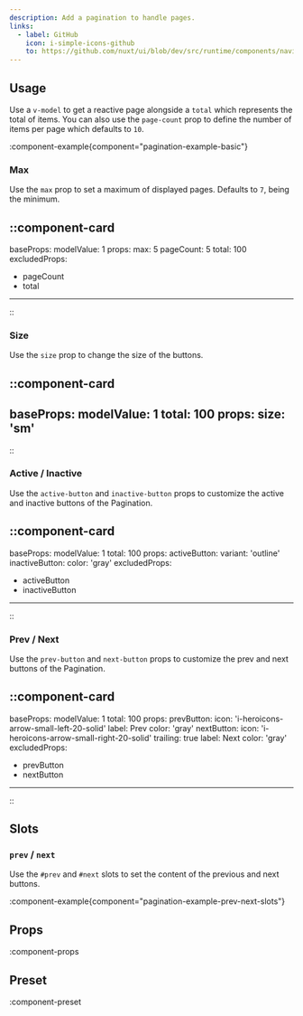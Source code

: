 ```yaml
---
description: Add a pagination to handle pages.
links:
  - label: GitHub
    icon: i-simple-icons-github
    to: https://github.com/nuxt/ui/blob/dev/src/runtime/components/navigation/Pagination.vue
---
```


## Usage

Use a `v-model` to get a reactive page alongside a `total` which represents the total of items. You can also use the `page-count` prop to define the number of items per page which defaults to `10`.

:component-example{component="pagination-example-basic"}

### Max

Use the `max` prop to set a maximum of displayed pages. Defaults to `7`, being the minimum.

::component-card
---
baseProps:
  modelValue: 1
props:
  max: 5
  pageCount: 5
  total: 100
excludedProps:
  - pageCount
  - total
---
::

### Size

Use the `size` prop to change the size of the buttons.

::component-card
---
baseProps:
  modelValue: 1
  total: 100
props:
  size: 'sm'
---
::

### Active / Inactive

Use the `active-button` and `inactive-button` props to customize the active and inactive buttons of the Pagination.

::component-card
---
baseProps:
  modelValue: 1
  total: 100
props:
  activeButton:
    variant: 'outline'
  inactiveButton:
    color: 'gray'
excludedProps:
  - activeButton
  - inactiveButton
---
::

### Prev / Next

Use the `prev-button` and `next-button` props to customize the prev and next buttons of the Pagination.

::component-card
---
baseProps:
  modelValue: 1
  total: 100
props:
  prevButton:
    icon: 'i-heroicons-arrow-small-left-20-solid'
    label: Prev
    color: 'gray'
  nextButton:
    icon: 'i-heroicons-arrow-small-right-20-solid'
    trailing: true
    label: Next
    color: 'gray'
excludedProps:
  - prevButton
  - nextButton
---
::

## Slots

### `prev` / `next`

Use the `#prev` and `#next` slots to set the content of the previous and next buttons.

:component-example{component="pagination-example-prev-next-slots"}

## Props

:component-props

## Preset

:component-preset
